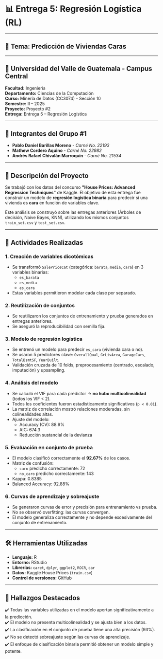 # 📊 Entrega 5: Regresión Logística (RL)

---

## 🧠 Tema: Predicción de Viviendas Caras

---

## 🏫 Universidad del Valle de Guatemala - Campus Central  
**Facultad:** Ingeniería  
**Departamento:** Ciencias de la Computación  
**Curso:** Minería de Datos (CC3074) - Sección 10  
**Semestre:** II – 2025  
**Proyecto:** Proyecto #2  
**Entrega:** Entrega 5 – Regresión Logística  

---

## 👥 Integrantes del Grupo #1  
- **Pablo Daniel Barillas Moreno** - *Carné No. 22193*  
- **Mathew Cordero Aquino** - *Carné No. 22982*  
- **Andrés Rafael Chivalán Marroquín** - *Carné No. 21534*

---

## 📌 Descripción del Proyecto  

Se trabajó con los datos del concurso **"House Prices: Advanced Regression Techniques"** de Kaggle. El objetivo de esta entrega fue construir un modelo de **regresión logística binaria** para predecir si una vivienda es **cara** en función de variables clave.

Este análisis se construyó sobre las entregas anteriores (Árboles de decisión, Naive Bayes, KNN), utilizando los mismos conjuntos `train_set.csv` y `test_set.csv`.

---

## 🔎 Actividades Realizadas  

### 1. Creación de variables dicotómicas  
- Se transformó `SalePriceCat` (categórica: `barata`, `media`, `cara`) en 3 variables binarias:
  - `es_barata`
  - `es_media`
  - `es_cara`
- Estas variables permitieron modelar cada clase por separado.

### 2. Reutilización de conjuntos  
- Se reutilizaron los conjuntos de entrenamiento y prueba generados en entregas anteriores.
- Se aseguró la reproducibilidad con semilla fija.

### 3. Modelo de regresión logística  
- Se entrenó un modelo para predecir `es_cara` (vivienda cara o no).
- Se usaron 5 predictores clave: `OverallQual`, `GrLivArea`, `GarageCars`, `TotalBsmtSF`, `YearBuilt`.
- Validación cruzada de 10 folds, preprocesamiento (centrado, escalado, imputación) y upsampling.

### 4. Análisis del modelo  
- Se calculó el VIF para cada predictor → **no hubo multicolinealidad** (todos los VIF < 2).
- Todos los coeficientes fueron estadísticamente significativos (`p < 0.01`).
- La matriz de correlación mostró relaciones moderadas, sin colinealidades altas.
- Ajuste del modelo:
  - Accuracy (CV): 88.9%
  - AIC: 674.3
  - Reducción sustancial de la devianza

### 5. Evaluación en conjunto de prueba  
- El modelo clasificó correctamente el **92.67%** de los casos.
- Matriz de confusión:
  - `caro` predicho correctamente: 72
  - `no_caro` predicho correctamente: 143
- Kappa: 0.8385  
- Balanced Accuracy: 92.88%

### 6. Curvas de aprendizaje y sobreajuste  
- Se generaron curvas de error y precisión para entrenamiento vs prueba.
- No se observó overfitting: las curvas convergen.
- El modelo generaliza correctamente y no depende excesivamente del conjunto de entrenamiento.

---

## 🛠 Herramientas Utilizadas  

- **Lenguaje:** R  
- **Entorno:** RStudio  
- **Librerías:** `caret`, `dplyr`, `ggplot2`, `ROCR`, `car`  
- **Datos:** Kaggle House Prices (`train.csv`)  
- **Control de versiones:** GitHub  

---

## 📢 Hallazgos Destacados  

✔️ Todas las variables utilizadas en el modelo aportan significativamente a la predicción.  
✔️ El modelo no presenta multicolinealidad y se ajusta bien a los datos.  
✔️ La clasificación en el conjunto de prueba tiene una alta precisión (93%).  
✔️ No se detectó sobreajuste según las curvas de aprendizaje.  
✔️ El enfoque de clasificación binaria permitió obtener un modelo simple y potente.
